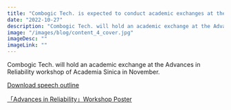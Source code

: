 ```yaml
---
title: "Combogic Tech. is expected to conduct academic exchanges at the Advances in Reliability workshop of Academia Sinica in November"
date: "2022-10-27"
description: "Combogic Tech. will hold an academic exchange at the Advances in Reliability workshop of Academia Sinica in November. Download the speech outline."
image: "/images/blog/content_4_cover.jpg"
imageDesc: ""
imageLink: ""
---
```


<p>
    Combogic Tech. will hold an academic exchange at the Advances in Reliability workshop of Academia Sinica in November.
</p>
<p>
    <a href="https://www3.stat.sinica.edu.tw/air2022/dl/Wei-Ming%20Li.pdf">
        Download speech outline
    </a>
</p>
<p>
    <a href="https://www.nstc.gov.tw/nstc/attachments/bbe64b9a-9468-4883-ad51-0f0a88bc87cf">
        「Advances in Reliability」Workshop Poster
    </a>
</p>

